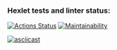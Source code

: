### Hexlet tests and linter status:
[![Actions Status](https://github.com/mdshishov/frontend-project-44/actions/workflows/hexlet-check.yml/badge.svg)](https://github.com/mdshishov/frontend-project-44/actions)
[![Maintainability](https://api.codeclimate.com/v1/badges/4cb134e7efb84185f427/maintainability)](https://codeclimate.com/github/mdshishov/frontend-project-44/maintainability)

[![asciicast](https://asciinema.org/a/YgoBYN12fMTU25b3d6Eble8VH.svg)](https://asciinema.org/a/YgoBYN12fMTU25b3d6Eble8VH)